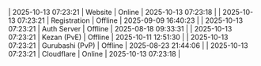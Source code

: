 | 2025-10-13 07:23:21 | Website | Online | 2025-10-13 07:23:18 |
| 2025-10-13 07:23:21 | Registration | Offline | 2025-09-09 16:40:23 |
| 2025-10-13 07:23:21 | Auth Server | Offline | 2025-08-18 09:33:31 |
| 2025-10-13 07:23:21 | Kezan (PvE) | Offline | 2025-10-11 12:51:30 |
| 2025-10-13 07:23:21 | Gurubashi (PvP) | Offline | 2025-08-23 21:44:06 |
| 2025-10-13 07:23:21 | Cloudflare | Online | 2025-10-13 07:23:18 |
